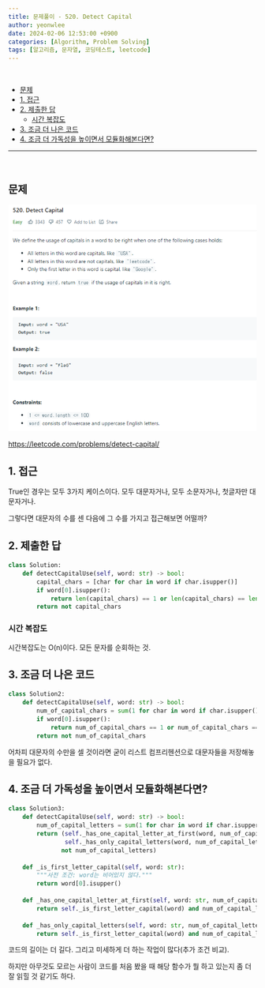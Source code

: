 ```yaml
---
title: 문제풀이 - 520. Detect Capital
author: yeonwlee
date: 2024-02-06 12:53:00 +0900
categories: [Algorithm, Problem Solving]
tags: [알고리즘, 문자열, 코딩테스트, leetcode]
---
```


<br>

- [문제](#문제)
- [1. 접근](#1-접근)
- [2. 제출한 답](#2-제출한-답)
  - [시간 복잡도](#시간-복잡도)
- [3. 조금 더 나은 코드](#3-조금-더-나은-코드)
- [4. 조금 더 가독성을 높이면서 모듈화해본다면?](#4-조금-더-가독성을-높이면서-모듈화해본다면)

---

<br>

## 문제

![image alt 문제](/assets/img/post/2024-02-06-problemsolving-leetcode-520-detect-capital/img0.png)

<https://leetcode.com/problems/detect-capital/>

## 1. 접근

True인 경우는 모두 3가지 케이스이다.
모두 대문자거나, 모두 소문자거나, 첫글자만 대문자거나.

그렇다면 대문자의 수를 센 다음에 그 수를 가지고 접근해보면 어떨까?

## 2. 제출한 답

```python
class Solution:
    def detectCapitalUse(self, word: str) -> bool:
        capital_chars = [char for char in word if char.isupper()]
        if word[0].isupper():
            return len(capital_chars) == 1 or len(capital_chars) == len(word)
        return not capital_chars
```

### 시간 복잡도

시간복잡도는 O(n)이다. 모든 문자를 순회하는 것.

## 3. 조금 더 나은 코드

```python
class Solution2:
    def detectCapitalUse(self, word: str) -> bool:
        num_of_capital_chars = sum(1 for char in word if char.isupper())
        if word[0].isupper():
            return num_of_capital_chars == 1 or num_of_capital_chars == len(word)
        return not num_of_capital_chars
```

어차피 대문자의 수만을 셀 것이라면 굳이 리스트 컴프리헨션으로 대문자들을 저장해놓을 필요가 없다.

## 4. 조금 더 가독성을 높이면서 모듈화해본다면?

```python
class Solution3:
    def detectCapitalUse(self, word: str) -> bool:
        num_of_capital_letters = sum(1 for char in word if char.isupper())
        return (self._has_one_capital_letter_at_first(word, num_of_capital_letters) or
                self._has_only_capital_letters(word, num_of_capital_letters) or
               not num_of_capital_letters)

    def _is_first_letter_capital(self, word: str):
        """사전 조건: word는 비어있지 않다."""
        return word[0].isupper()

    def _has_one_capital_letter_at_first(self, word: str, num_of_capital_letters: int):
        return self._is_first_letter_capital(word) and num_of_capital_letters == 1

    def _has_only_capital_letters(self, word: str, num_of_capital_letters: int):
        return self._is_first_letter_capital(word) and num_of_capital_letters == len(word)
```

코드의 길이는 더 길다. 그리고 미세하게 더 하는 작업이 많다(추가 조건 비교).

하지만 아무것도 모르는 사람이 코드를 처음 봤을 때 해당 함수가 뭘 하고 있는지 좀 더 잘 읽힐 것 같기도 하다.
